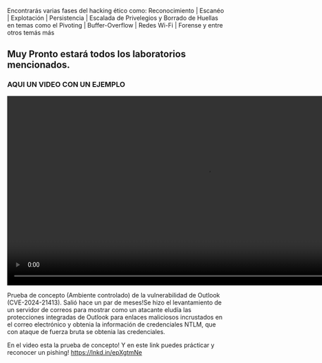 Encontrarás varias fases del hacking ético como: Reconocimiento | Escanéo | Explotación | Persistencia | Escalada de Privelegios y Borrado de Huellas en temas como el Pivoting | Buffer-Overflow | Redes Wi-Fi | Forense y entre otros temás más
## Muy Pronto estará todos los laboratorios mencionados.
### AQUI UN VIDEO CON UN EJEMPLO
<video src="video/CVE-OUTLOOK.mp4" width="920" height="440" controls></video>

Prueba de concepto (Ambiente controlado) de la vulnerabilidad de Outlook (CVE-2024-21413).
Salió hace un par de meses!Se hizo el levantamiento de un servidor de correos para mostrar como un atacante eludía las protecciones integradas de Outlook para enlaces maliciosos incrustados en el correo electrónico y obtenia la información de credenciales NTLM, que con ataque de fuerza bruta se obtenia las credenciales.

En el video esta la prueba de concepto!
Y en este link puedes prácticar y reconocer un pishing!
https://lnkd.in/epXgtmNe

